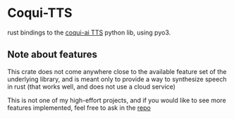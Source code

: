 # Coqui-TTS

rust bindings to the [coqui-ai TTS](https://github.com/coqui-ai/TTS) python lib, using pyo3.

## Note about features

This crate does not come anywhere close to the available feature set of the underlying library,
and is meant only to provide a way to synthesize speech in rust (that works well, and does not use a cloud service)

This is not one of my high-effort projects, and if you would like to see more features implemented,
feel free to ask in the [repo](https://github.com/rowan-sl/coqui-rs/tree/main)
